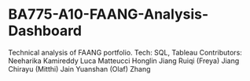 # BA775-A10-FAANG-Analysis-Dashboard
Technical analysis of FAANG portfolio. Tech: SQL, Tableau
Contributors: 
Neeharika Kamireddy
Luca Matteucci
Honglin Jiang
Ruiqi (Freya) Jiang
Chirayu (Mitthi) Jain
Yuanshan (Olaf) Zhang
